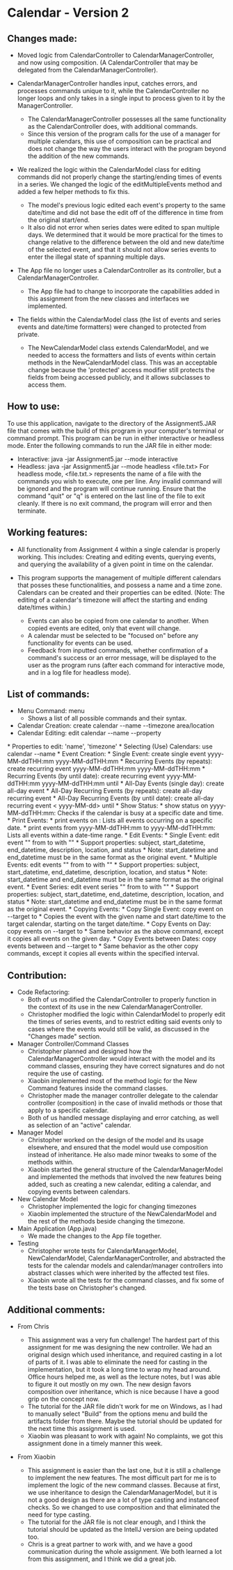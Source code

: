 # Calendar - Version 2

## Changes made:
* Moved logic from CalendarController to CalendarManagerController, and now using composition.
(A CalendarController that may be delegated from the CalendarManagerController).
* CalendarManagerController handles input, catches errors, and processes commands unique to it,
while the CalendarController no longer loops and only takes in a single input to process given to 
it by the ManagerController.
  * The CalendarManagerController possesses all the same functionality as the CalendarController
  does, with additional commands. 
  * Since this version of the program calls for the use of a manager for multiple calendars, 
  this use of composition can be practical and does not change the way the
  users interact with the program beyond the addition of the new commands.
  

* We realized the logic within the CalendarModel class for editing commands did not properly
change the starting/ending times of events in a series. We changed the logic of the
editMultipleEvents method and added a few helper methods to fix this.
  * The model's previous logic edited each event's property to the same date/time and did not base
  the edit off of the difference in time from the original start/end. 
  * It also did not error when series dates were edited to span multiple days. We determined 
  that it would be more practical for the times to change relative to the difference between 
  the old and new date/time of the selected event, and that it should not allow series events 
  to enter the illegal state of spanning multiple days.
* The App file no longer uses a CalendarController as its controller, but a CalendarManagerController. 
  * The App file had to change to incorporate the capabilities added in this assignment from the
  new classes and interfaces we implemented.
* The fields within the CalendarModel class (the list of events and series events and date/time
formatters) were changed to protected from private.
  * The NewCalendarModel class extends CalendarModel, and we needed to access the formatters
  and lists of events within certain methods in the NewCalendarModel class. This was an acceptable
    change because the 'protected' access modifier still protects the fields from being accessed
    publicly, and it allows subclasses to access them.


## How to use:
To use this application, navigate to the directory of the Assignment5.JAR file that comes with the
build of this program in your computer's terminal or command prompt.
This program can be run in either interactive or headless mode. Enter the following commands to
run the JAR file in either mode:
* Interactive:   java -jar Assignment5.jar --mode interactive
* Headless:      java -jar Assignment5.jar --mode headless <file.txt>
For headless mode, <file.txt.> represents the name of a file with the commands you wish to execute,
one per line. Any invalid command will be ignored and the program will continue running. Ensure
that the command "quit" or "q" is entered on the last line of the file to exit cleanly. If there is
no exit command, the program will error and then terminate.


## Working features:
* All functionality from Assignment 4 within a single calendar is properly working. This includes:
Creating and editing events, querying events, and querying the availability of a given point in
time on the calendar.


* This program supports the management of multiple different calendars that posses these
functionalities, and possess a name and a time zone. Calendars can be created and their properties
can be edited. (Note: The editing of a calendar's timezone will affect the starting and ending
date/times within.) 
  * Events can also be copied from one calendar to another. When copied events are
  edited, only that event will change. 
  * A calendar must be selected to be "focused on" before any functionality for events can be used.
  * Feedback from inputted commands, whether confirmation of a command's success or an error message,
  will be displayed to the user as the program runs (after each command for interactive mode, and in
  a log file for headless mode).


## List of commands:
* Menu Command: menu
  * Shows a list of all possible commands and their syntax.
* Calendar Creation: create calendar --name <calendarName> --timezone area/location
* Calendar Editing: edit calendar --name <name-of-calendar> --property <property-name> 
<new-property-value>
  * Properties to edit: 'name', 'timezone'
* Selecting (Use) Calendars: use calendar --name <calendarName>
* Event Creation:
  * Single Event: create single event yyyy-MM-ddTHH:mm yyyy-MM-ddTHH:mm
  * Recurring Events (by repeats): create recurring event yyyy-MM-ddTHH:mm yyyy-MM-ddTHH:mm
  * Recurring Events (by until date): create recurring event yyyy-MM-ddTHH:mm yyyy-MM-ddTHH:mm until
  * All-Day Events (single day): create all-day event
  * All-Day Recurring Events (by repeats): create all-day recurring event
  * All-Day Recurring Events (by until date): create all-day recurring event < yyyy-MM-dd> until
* Show Status:
  * show status on yyyy-MM-ddTHH:mm: Checks if the calendar is busy at a specific date and time.
* Print Events:
  * print events on : Lists all events occurring on a specific date.
  * print events from yyyy-MM-ddTHH:mm to yyyy-MM-ddTHH:mm: Lists all events within a date-time range.
* Edit Events:
  * Single Event: edit event "" from <start_datetime> to <end_datetime> with ""
    * Support properties: subject, start_datetime, end_datetime, description, location, and status
    * Note: start_datetime and end_datetime must be in the same format as the original event.
  * Multiple Events: edit events "" from <start_datetime> to <end_datetime> with ""
    * Support properties: subject, start_datetime, end_datetime, description, location, and status
    * Note: start_datetime and end_datetime must be in the same format as the original event.
  * Event Series: edit event series "" from <start_datetime> to <end_datetime> with ""
    * Support properties: subject, start_datetime, end_datetime, description, location, and status
    * Note: start_datetime and end_datetime must be in the same format as the original event.
* Copying Events:
  * Copy Single Event: copy event <eventName> on <dateStringTtimeString> --target <calendarName> 
  to <dateStringTtimeString>
    * Copies the event with the given name and start date/time to the target calendar, starting
    on the target date/time.
  * Copy Events on Day: copy events on <dateString> --target <calendarName> to <dateString>
    * Same behavior as the above command, except it copies all events on the given day.
  * Copy Events between Dates: copy events between <dateString> and <dateString> --target 
  <calendarName> to <dateString>
    * Same behavior as the other copy commands, except it copies all events within the specified
    interval.


## Contribution:
* Code Refactoring:
  * Both of us modified the CalendarController to properly function in the context of its use in
  the new CalendarManagerController.
  * Christopher modified the logic within CalendarModel to properly edit the times of series
  events, and to restrict editing said events only to cases where the events would still be valid,
  as discussed in the "Changes made" section.
* Manager Controller/Command Classes
  * Christopher planned and designed how the CalendarManagerController would interact with the
  model and its command classes, ensuring they have correct signatures and do not require the use
  of casting.
  * Xiaobin implemented most of the method logic for the New Command features inside the command classes.
  * Christopher made the manager controller delegate to the calendar controller (composition) 
  in the case of invalid methods or those that apply to a specific calendar.
  * Both of us handled message displaying and error catching, as well as selection of an "active"
  calendar.
* Manager Model
  * Christopher worked on the design of the model and its usage elsewhere, and ensured that the 
  model would use composition instead of inheritance. He also made minor tweaks to some of the
  methods within.
  * Xiaobin started the general structure of the CalendarManagerModel and implemented the
  methods that involved the new features being added, such as creating a new calendar, editing a
  calendar, and copying events between calendars.
* New Calendar Model
  * Christopher implemented the logic for changing timezones
  * Xiaobin implemented the structure of the NewCalendarModel and the rest of the methods beside
  changing the timezone.
* Main Application (App.java)
  * We made the changes to the App file together.
* Testing
  * Christopher wrote tests for CalendarManagerModel, NewCalendarModel, CalendarManagerController,
  and abstracted the tests for the calendar models and calendar/manager controllers into abstract
  classes which were inherited by the affected test files.
  * Xiaobin wrote all the tests for the command classes, and fix some of the tests base on Christopher's
  changed.


## Additional comments:
* From Chris
  * This assignment was a very fun challenge! The hardest part of this assignment for me was
  designing the new controller. We had an original design which used inheritance, and required
  casting in a lot of parts of it. I was able to eliminate the need for casting in the
  implementation, but it took a long time to wrap my head around. Office hours helped me, as well
  as the lecture notes, but I was able to figure it out mostly on my own. The new design favors
  composition over inheritance, which is nice because I have a good grip on the concept now.
  * The tutorial for the JAR file didn't work for me on Windows, as I had to manually select
  "Build" from the options menu and build the artifacts folder from there. Maybe the tutorial
  should be updated for the next time this assignment is used.
  * Xiaobin was pleasant to work with again! No complaints, we got this assignment done in a timely
  manner this week.

* From Xiaobin
  * This assignment is easier than the last one, but it is still a challenge to implement the
  new features. The most difficult part for me is to implement the logic of the new command classes.
  Because at first, we use inheritance to design the CalendarManagerModel, but it is not a good
  design as there are a lot of type casting and instanceof checks. So we changed to use composition
  and that eliminated the need for type casting.
  * The tutorial for the JAR file is not clear enough, and I think the tutorial should be updated
  as the IntellJ version are being updated too.
  * Chris is a great partner to work with, and we have a good communication during the whole
  assignment. We both learned a lot from this assignment, and I think we did a great job.